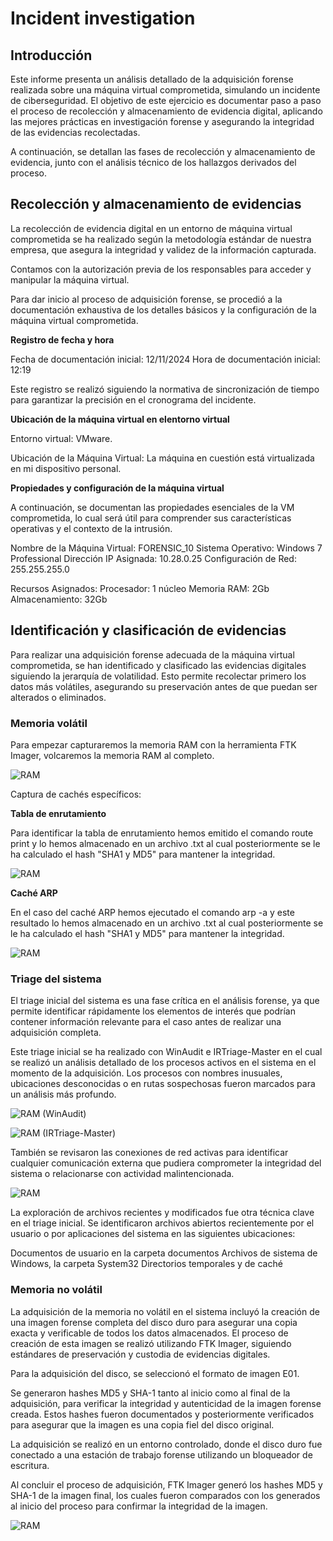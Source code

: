 
# Incident investigation

## Introducción

Este informe presenta un análisis detallado de la adquisición forense realizada sobre una máquina virtual comprometida, simulando un incidente de ciberseguridad. El objetivo de este ejercicio es documentar paso a paso el proceso de recolección y almacenamiento de evidencia digital, aplicando las mejores prácticas en investigación forense y asegurando la integridad de las evidencias recolectadas. 

A continuación, se detallan las fases de recolección y almacenamiento de evidencia, junto con el análisis técnico de los hallazgos derivados del proceso.

## Recolección y almacenamiento de evidencias

La recolección de evidencia digital en un entorno de máquina virtual comprometida se ha realizado según la metodología estándar de nuestra empresa, que asegura la integridad y validez de la información capturada. 

Contamos con la autorización previa de los responsables para acceder y manipular la máquina virtual.

Para dar inicio al proceso de adquisición forense, se procedió a la documentación exhaustiva de los detalles básicos y la configuración de la máquina virtual comprometida.

__Registro de fecha y hora__

Fecha de documentación inicial: 12/11/2024
Hora de documentación inicial: 12:19

Este registro se realizó siguiendo la normativa de sincronización de tiempo para garantizar la precisión en el cronograma del incidente.

__Ubicación de la máquina virtual en elentorno virtual__

Entorno virtual: VMware.

Ubicación de la Máquina Virtual: La máquina en cuestión está virtualizada en mi dispositivo personal.

__Propiedades y configuración de la máquina virtual__

A continuación, se documentan las propiedades esenciales de la VM comprometida, lo cual será útil para comprender sus características operativas y el contexto de la intrusión.

Nombre de la Máquina Virtual: FORENSIC_10
Sistema Operativo: Windows 7 Professional
Dirección IP Asignada: 10.28.0.25
Configuración de Red: 255.255.255.0

Recursos Asignados:
Procesador: 1 núcleo
Memoria RAM: 2Gb
Almacenamiento: 32Gb

## Identificación y clasificación de evidencias

Para realizar una adquisición forense adecuada de la máquina virtual comprometida, se han identificado y clasificado las evidencias digitales siguiendo la jerarquía de volatilidad. Esto permite recolectar primero los datos más volátiles, asegurando su preservación antes de que puedan ser alterados o eliminados.

### Memoria volátil

Para empezar capturaremos la memoria RAM con la herramienta FTK Imager, volcaremos la memoria RAM al completo.

![RAM](img/ram.png)

Captura de cachés específicos:

__Tabla de enrutamiento__

Para identificar la tabla de enrutamiento hemos emitido el comando route print y lo hemos almacenado en un archivo .txt al cual posteriormente se le ha calculado el hash "SHA1 y MD5" para mantener la integridad.

![RAM](img/tablaroute.png)

__Caché ARP__

En el caso del caché ARP hemos ejecutado el comando arp -a y este resultado lo hemos almacenado en un archivo .txt al cual posteriormente se le ha calculado el hash "SHA1 y MD5" para mantener la integridad.

![RAM](img/arp.png)


### Triage del sistema 

El triage inicial del sistema es una fase crítica en el análisis forense, ya que permite identificar rápidamente los elementos de interés que podrían contener información relevante para el caso antes de realizar una adquisición completa.


Este triage inicial se ha realizado con WinAudit e IRTriage-Master en el cual se realizó un análisis detallado de los procesos activos en el sistema en el momento de la adquisición. Los procesos con nombres inusuales, ubicaciones desconocidas o en rutas sospechosas fueron marcados para un análisis más profundo. 

![RAM](img/procesos.png)
(WinAudit)

![RAM](img/triage.png)
(IRTriage-Master)

También se revisaron las conexiones de red activas para identificar cualquier comunicación externa que pudiera comprometer la integridad del sistema o relacionarse con actividad malintencionada.

![RAM](img/conexiones.png)

La exploración de archivos recientes y modificados fue otra técnica clave en el triage inicial. Se identificaron archivos abiertos recientemente por el usuario o por aplicaciones del sistema en las siguientes ubicaciones:

Documentos de usuario en la carpeta documentos
Archivos de sistema de Windows, la carpeta System32
Directorios temporales y de caché 

### Memoria no volátil

La adquisición de la memoria no volátil en el sistema incluyó la creación de una imagen forense completa del disco duro para asegurar una copia exacta y verificable de todos los datos almacenados. El proceso de creación de esta imagen se realizó utilizando FTK Imager, siguiendo estándares de preservación y custodia de evidencias digitales.

Para la adquisición del disco, se seleccionó el formato de imagen E01.

Se generaron hashes MD5 y SHA-1 tanto al inicio como al final de la adquisición, para verificar la integridad y autenticidad de la imagen forense creada. Estos hashes fueron documentados y posteriormente verificados para asegurar que la imagen es una copia fiel del disco original.

La adquisición se realizó en un entorno controlado, donde el disco duro fue conectado a una estación de trabajo forense utilizando un bloqueador de escritura. 

Al concluir el proceso de adquisición, FTK Imager generó los hashes MD5 y SHA-1 de la imagen final, los cuales fueron comparados con los generados al inicio del proceso para confirmar la integridad de la imagen.

![RAM](img/disco.png)

